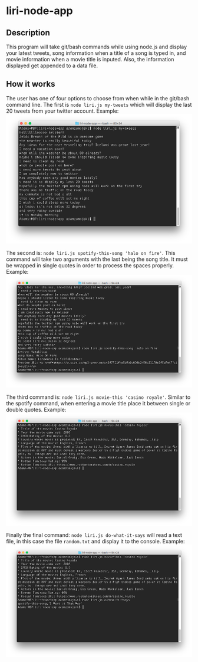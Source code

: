 # liri-node-app

## Description
 This program will take git/bash commands while using node.js and 
	display your latest tweets, song information when a 
	title of a song is typed in, and movie information when a movie title is inputed. 
	Also, the information displayed get appended to a data file.

## How it works
The user has one of four options to choose from when while in the git/bash command line.
	The first is `node liri.js my-tweets` which will display the last 20 tweets from 
	your twitter account. Example: ![screenshot1](screenshot1.png)
	
The second is: `node liri.js spotify-this-song 'halo on fire'`. This command will take two arguments with
the last being the song title. It must be wrapped in single quotes in order to process the spaces properly.
Example: ![screenshot2](screenshot2.png)

The third command is: `node liri.js movie-this 'casino royale'`. Similar to the spotify command, when entering
a movie title place it between single or double quotes. Example: ![screenshot3](screenshot3.png)

Finally the final command: `node liri.js do-what-it-says` will read a text file, in this case the file `random.txt`
and display it to the console. Example: ![screenshot4](screenshot4.png)
